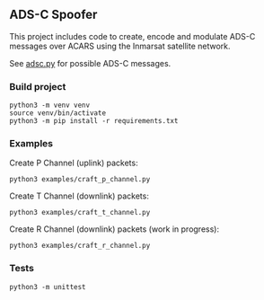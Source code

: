## ADS-C Spoofer
This project includes code to create, encode and modulate ADS-C messages over ACARS using the Inmarsat satellite network. 

See [adsc.py](adsc_transmitter/src/adsc.py) for possible ADS-C messages. 

### Build project
```
python3 -m venv venv
source venv/bin/activate
python3 -m pip install -r requirements.txt
```

### Examples

Create P Channel (uplink) packets:
```
python3 examples/craft_p_channel.py
```

Create T Channel (downlink) packets:
```
python3 examples/craft_t_channel.py
```

Create R Channel (downlink) packets (work in progress):
```
python3 examples/craft_r_channel.py
```

### Tests
```
python3 -m unittest
```

